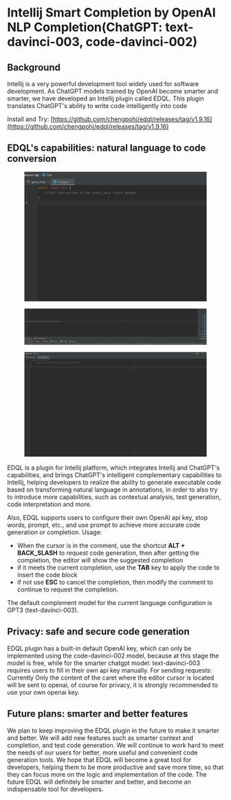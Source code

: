 # Intellij Smart Completion by OpenAI NLP Completion(ChatGPT: text-davinci-003, code-davinci-002)

## Background

Intellij is a very powerful development tool widely used for software development. As ChatGPT models trained by
OpenAI become smarter and smarter, we have developed an Intellij plugin called EDQL. This plugin translates ChatGPT's
ability to write code intelligently into code

Install and Try: [https://github.com/chengpohi/edql/releases/tag/v1.9.16](https://github.com/chengpohi/edql/releases/tag/v1.9.16)

## EDQL's capabilities: natural language to code conversion

<figure><img src="/.gitbook/assets/java-code-generation.gif" alt=""><figcaption></figcaption></figure>

<figure><img src="/.gitbook/assets/openai-query-(1).gif" alt=""><figcaption></figcaption></figure>

<figure><img src="/.gitbook/assets/filetype-settings.gif" alt=""><figcaption></figcaption></figure>

EDQL is a plugin for Intellij platform, which integrates Intellij and ChatGPT's capabilities, and brings ChatGPT's
intelligent complementary capabilities to Intellij, helping developers to realize the ability to generate executable
code based on transforming natural language in annotations, in order to also try to introduce more capabilities, such as
contextual analysis, test generation, code interpretation and more.&#x20;

Also, EDQL supports users to configure their own OpenAI api key, stop words, prompt, etc., and use prompt to achieve
more accurate code generation or completion. Usage:&#x20;

* When the cursor is in the comment, use the shortcut **ALT + BACK\_SLASH** to request code generation, then after
  getting the completion, the editor will show the suggested completion&#x20;
* if it meets the current completion, use the **TAB** key to apply the code to insert the code block&#x20;
* if not use **ESC** to cancel the completion, then modify the comment to continue to request the completion.&#x20;

The default complement model for the current language configuration is GPT3 (text-davinci-003).

## Privacy: safe and secure code generation

EDQL plugin has a built-in default OpenAI key, which can only be implemented using the code-davinci-002 model, because
at this stage the model is free, while for the smarter chatgpt model: text-davinci-003 requires users to fill in their
own api key manually. For sending requests: Currently Only the content of the caret where the editor cursor is located
will be sent to openai, of course for privacy, it is strongly recommended to use your own openai key.

## Future plans: smarter and better features

We plan to keep improving the EDQL plugin in the future to make it smarter and better. We will add new features such as
smarter context and completion, and test code generation. We will continue to work hard to meet the needs of our users
for better, more useful and convenient code generation tools. We hope that EDQL will become a great tool for developers,
helping them to be more productive and save more time, so that they can focus more on the logic and implementation of
the code. The future EDQL will definitely be smarter and better, and become an indispensable tool for developers.